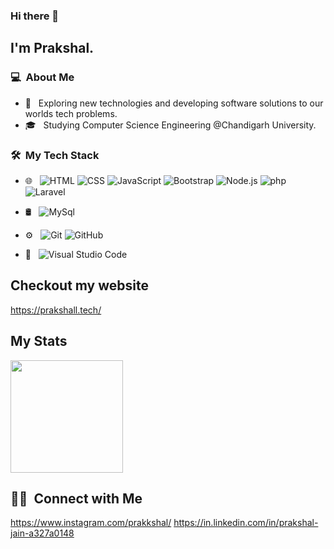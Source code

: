 ### Hi there 👋

## I'm Prakshal.

### 💻 &nbsp;About Me 

- 🤔 &nbsp; Exploring new technologies and developing software solutions to our worlds tech problems.
- 🎓 &nbsp; Studying Computer Science Engineering @Chandigarh University.


### 🛠 &nbsp;My Tech Stack

- 🌐 &nbsp;
  ![HTML](https://img.shields.io/badge/-HTML-333333?style=flat&logo=HTML5)
  ![CSS](https://img.shields.io/badge/-CSS-333333?style=flat&logo=CSS3&logoColor=1572B6)
  ![JavaScript](https://img.shields.io/badge/-JavaScript-333333?style=flat&logo=javascript)
  ![Bootstrap](https://img.shields.io/badge/-Bootstrap-333333?style=flat&logo=bootstrap&logoColor=563D7C)
  ![Node.js](https://img.shields.io/badge/-Node.js-333333?style=flat&logo=node.js)
  ![php](https://img.shields.io/badge/-PHP-333333?style=flat&logo=php)
  ![Laravel](https://img.shields.io/badge/-Laravel-333333?style=flat&logo=laravel)
- 🛢 &nbsp;
  ![MySql](https://img.shields.io/badge/-MySQL-333333?style=flat&logo=MySQL)
- ⚙️ &nbsp;
  ![Git](https://img.shields.io/badge/-Git-333333?style=flat&logo=git)
  ![GitHub](https://img.shields.io/badge/-GitHub-333333?style=flat&logo=github)
  
- 🔧 &nbsp;
  ![Visual Studio Code](https://img.shields.io/badge/-Visual%20Studio%20Code-333333?style=flat&logo=visual-studio-code&logoColor=007ACC)


## Checkout my website 
 https://prakshall.tech/


## My Stats
<p>
<a href="https://github.com/PrakshalJ">
  <img height="180em" src="https://github-readme-stats.vercel.app/api?username=PrakshalJ&show_icons=true&theme=radical" />
</a>
</p>


##  🤝🏻 &nbsp;Connect with Me
https://www.instagram.com/prakkshal/
https://in.linkedin.com/in/prakshal-jain-a327a0148




